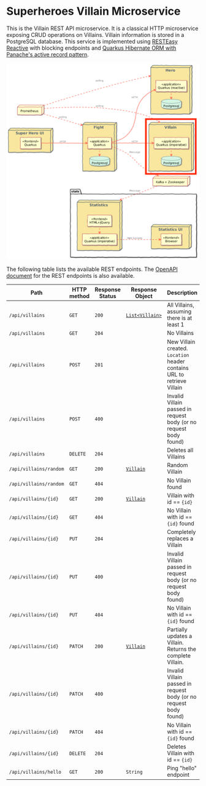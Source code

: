 # Superheroes Villain Microservice

This is the Villain REST API microservice. It is a classical HTTP microservice exposing CRUD operations on Villains. Villain information is stored in a PostgreSQL database. This service is implemented using [RESTEasy Reactive](https://quarkus.io/guides/resteasy-reactive) with blocking endpoints and [Quarkus Hibernate ORM with Panache's active record pattern](https://quarkus.io/guides/hibernate-orm-panache).

![rest-villains](images/rest-villains.png)

The following table lists the available REST endpoints. The [OpenAPI document](openapi-schema.yml) for the REST endpoints is also available.

| Path | HTTP method | Response Status | Response Object | Description |
| ---- | ----------- | --------------- | --------------- | ----------- |
| `/api/villains` | `GET` | `200` | [`List<Villain>`](src/main/java/io/quarkus/sample/superheroes/villain/Villain) | All Villains, assuming there is at least 1 |
| `/api/villains` | `GET` | `204` | | No Villains |
| `/api/villains` | `POST` | `201` | | New Villain created. `Location` header contains URL to retrieve Villain |
| `/api/villains` | `POST` | `400` | | Invalid Villain passed in request body (or no request body found) |
| `/api/villains` | `DELETE` | `204` | | Deletes all Villains |
| `/api/villains/random` | `GET` | `200` | [`Villain`](src/main/java/io/quarkus/sample/superheroes/villain/Villain) | Random Villain |
| `/api/villains/random` | `GET` | `404` | | No Villain found |
| `/api/villains/{id}` | `GET` | `200` | [`Villain`](src/main/java/io/quarkus/sample/superheroes/villain/Villain) | Villain with id == `{id}` |
| `/api/villains/{id}` | `GET` | `404` | | No Villain with id == `{id}` found |
| `/api/villains/{id}` | `PUT` | `204` | | Completely replaces a Villain |
| `/api/villains/{id}` | `PUT` | `400` | | Invalid Villain passed in request body (or no request body found) |
| `/api/villains/{id}` | `PUT` | `404` | | No Villain with id == `{id}` found |
| `/api/villains/{id}` | `PATCH` | `200` | [`Villain`](src/main/java/io/quarkus/sample/superheroes/villain/Villain) | Partially updates a Villain. Returns the complete Villain. |
| `/api/villains/{id}` | `PATCH` | `400` | | Invalid Villain passed in request body (or no request body found) |
| `/api/villains/{id}` | `PATCH` | `404` | | No Villain with id == `{id}` found |
| `/api/villains/{id}` | `DELETE` | `204` | | Deletes Villain with id == `{id}` |
| `/api/villains/hello` | `GET` | `200` | `String` | Ping "hello" endpoint |
